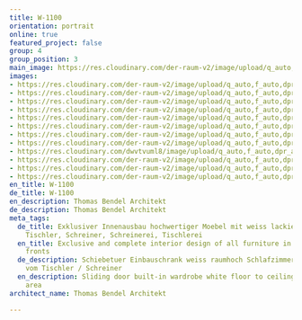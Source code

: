 ```yaml
---
title: W-1100
orientation: portrait
online: true
featured_project: false
group: 4
group_position: 3
main_image: https://res.cloudinary.com/der-raum-v2/image/upload/q_auto,f_auto,dpr_auto/v1614948790/Loft-weiss-Einbauschrank-raumhoch-hochwertig-nach-mass_ufl0mu_dqz0qt.jpg
images:
- https://res.cloudinary.com/der-raum-v2/image/upload/q_auto,f_auto,dpr_auto/v1614948791/Badezimmer-Hochwertig-Waschtisch-weiss-spiegel_b6ifkk_rcp48j.jpg
- https://res.cloudinary.com/der-raum-v2/image/upload/q_auto,f_auto,dpr_auto/v1614948790/Wohnbereich-Dusche-Einbauschrank-lackiert-weiss-loft_r8xq3z_pp665t.jpg
- https://res.cloudinary.com/der-raum-v2/image/upload/q_auto,f_auto,dpr_auto/v1614948790/Loft-weiss-Einbauschrank-raumhoch-hochwertig-nach-mass_ufl0mu_dqz0qt.jpg
- https://res.cloudinary.com/der-raum-v2/image/upload/q_auto,f_auto,dpr_auto/v1614948790/Schiebetuer-raumhoch-raumteiler-Einbauschrank-loft_wynjvu_gbanix.jpg
- https://res.cloudinary.com/der-raum-v2/image/upload/q_auto,f_auto,dpr_auto/v1614948789/Badezimmer-Waschbecken-exklusiv-weiss-lackiert_d4refe_milvtg.jpg
- https://res.cloudinary.com/der-raum-v2/image/upload/q_auto,f_auto,dpr_auto/v1614948790/schlafzimmer-Bett-design-hochwertig-weiss_l63qwl_p9dryr.jpg
- https://res.cloudinary.com/der-raum-v2/image/upload/q_auto,f_auto,dpr_auto/v1614949714/wohnbereich-dusche-im-Raum-weiss-loft_urzkzn_nr4hds.jpg
- https://res.cloudinary.com/der-raum-v2/image/upload/q_auto,f_auto,dpr_auto/v1614948790/schiebetuer-raumteiler-wohnbereich-weiss_wvhh4t_yh6rx4.jpg
- https://res.cloudinary.com/dwvtvuml8/image/upload/q_auto,f_auto,dpr_auto/v1580481541/Kueche-weiss-lackiert-grifflos-design-hochwertig_zpcxpm.jpg
- https://res.cloudinary.com/der-raum-v2/image/upload/q_auto,f_auto,dpr_auto/v1614948789/Einbauschrank-Dusche-Wohnzimmer-weiss-exklusiv_ws504w_a3drn4.jpg
- https://res.cloudinary.com/der-raum-v2/image/upload/q_auto,f_auto,dpr_auto/v1614948789/Bad-Schrank-Dusche-weiss_de8lir_gltvbr.jpg
- https://res.cloudinary.com/der-raum-v2/image/upload/q_auto,f_auto,dpr_auto/v1614948790/Exklusives-badezimmer-waschbecken-weiss_tuajaq_kjeuwe.jpg
en_title: W-1100
de_title: W-1100
en_description: Thomas Bendel Architekt
de_description: Thomas Bendel Architekt
meta_tags:
  de_title: Exklusiver Innenausbau hochwertiger Moebel mit weiss lackierten Fronten,
    Tischler, Schreiner, Schreinerei, Tischlerei
  en_title: Exclusive and complete interior design of all furniture in white lacquered
    fronts
  de_description: Schiebetuer Einbauschrank weiss raumhoch Schlafzimmer Wohnbereich
    vom Tischler / Schreiner
  en_description: Sliding door built-in wardrobe white floor to ceiling bedroom living
    area
architect_name: Thomas Bendel Architekt

---
```

